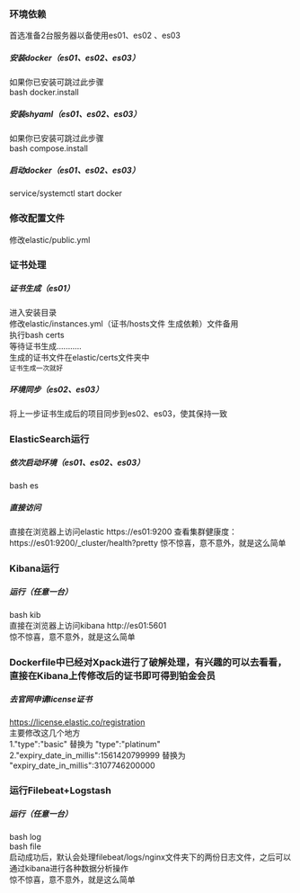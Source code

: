 ### 环境依赖  
首选准备2台服务器以备使用es01、es02 、es03  

##### 安装docker（es01、es02、es03）  
如果你已安装可跳过此步骤  
bash docker.install  

##### 安装shyaml（es01、es02、es03）
如果你已安装可跳过此步骤  
bash compose.install  

##### 启动docker（es01、es02、es03）    
service/systemctl start docker  

### 修改配置文件  
修改elastic/public.yml  

### 证书处理  
##### 证书生成（es01）  
进入安装目录  
修改elastic/instances.yml（证书/hosts文件 生成依赖）文件备用  
执行bash certs  
等待证书生成...........  
生成的证书文件在elastic/certs文件夹中    
`证书生成一次就好`  

##### 环境同步（es02、es03）  
将上一步证书生成后的项目同步到es02、es03，使其保持一致  

### ElasticSearch运行  
##### 依次启动环境（es01、es02、es03）  
bash es  

##### 直接访问  
直接在浏览器上访问elastic https://es01:9200
查看集群健康度：https://es01:9200/_cluster/health?pretty
惊不惊喜，意不意外，就是这么简单

### Kibana运行  
##### 运行（任意一台）  
bash kib  
直接在浏览器上访问kibana http://es01:5601  
惊不惊喜，意不意外，就是这么简单  

### Dockerfile中已经对Xpack进行了破解处理，有兴趣的可以去看看，直接在Kibana上传修改后的证书即可得到铂金会员  
##### 去官网申请license证书  
https://license.elastic.co/registration  
主要修改这几个地方  
1."type":"basic" 替换为 "type":"platinum"  
2."expiry_date_in_millis":1561420799999 替换为 "expiry_date_in_millis":3107746200000  

### 运行Filebeat+Logstash
##### 运行（任意一台）  
bash log  
bash file  
启动成功后，默认会处理filebeat/logs/nginx文件夹下的两份日志文件，之后可以通过kibana进行各种数据分析操作  
惊不惊喜，意不意外，就是这么简单  
